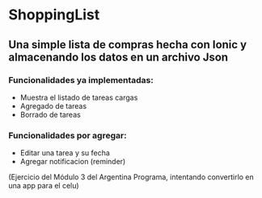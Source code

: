 # ShoppingList


## Una simple lista de compras hecha con Ionic y almacenando los datos en un archivo Json


### Funcionalidades ya implementadas:
* Muestra el listado de tareas cargas
* Agregado de tareas
* Borrado de tareas


### Funcionalidades por agregar:
* Editar una tarea y su fecha
* Agregar notificacion (reminder)

(Ejercicio del Módulo 3 del Argentina Programa, intentando convertirlo en una app para el celu)
